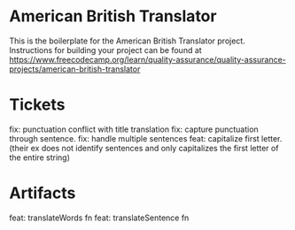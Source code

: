 # American British Translator

This is the boilerplate for the American British Translator project. Instructions for building your project can be found at https://www.freecodecamp.org/learn/quality-assurance/quality-assurance-projects/american-british-translator

# Tickets
fix: punctuation conflict with title translation
fix: capture punctuation through sentence. 
fix: handle multiple sentences
feat: capitalize first letter. (their ex does not identify sentences and only capitalizes the first letter of the entire string)

# Artifacts 
feat: translateWords fn
feat: translateSentence fn